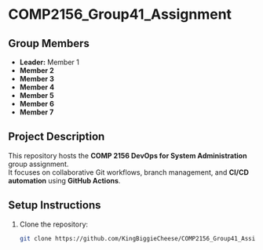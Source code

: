 # COMP2156_Group41_Assignment  

## Group Members  
- **Leader:** Member 1  
- **Member 2**  
- **Member 3**  
- **Member 4**  
- **Member 5**  
- **Member 6**  
- **Member 7**  

## Project Description  
This repository hosts the **COMP 2156 DevOps for System Administration** group assignment.  
It focuses on collaborative Git workflows, branch management, and **CI/CD automation** using **GitHub Actions**.  

## Setup Instructions  
1. Clone the repository:  
   ```bash
   git clone https://github.com/KingBiggieCheese/COMP2156_Group41_Assignment.git
